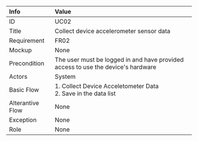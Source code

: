 | Info| Value|
| :--- | :--- |
| ID | UC02 |
| Title | Collect device accelerometer sensor data |
| Requirement | FR02 |
| Mockup | None |
| Precondition | The user must be logged in and have provided access to use the device's hardware |
| Actors | System |
| Basic Flow | 1. Collect Device Acceletometer Data <br> 2. Save in the data list |
| Alterantive Flow | None |
| Exception | None |
| Role | None |

